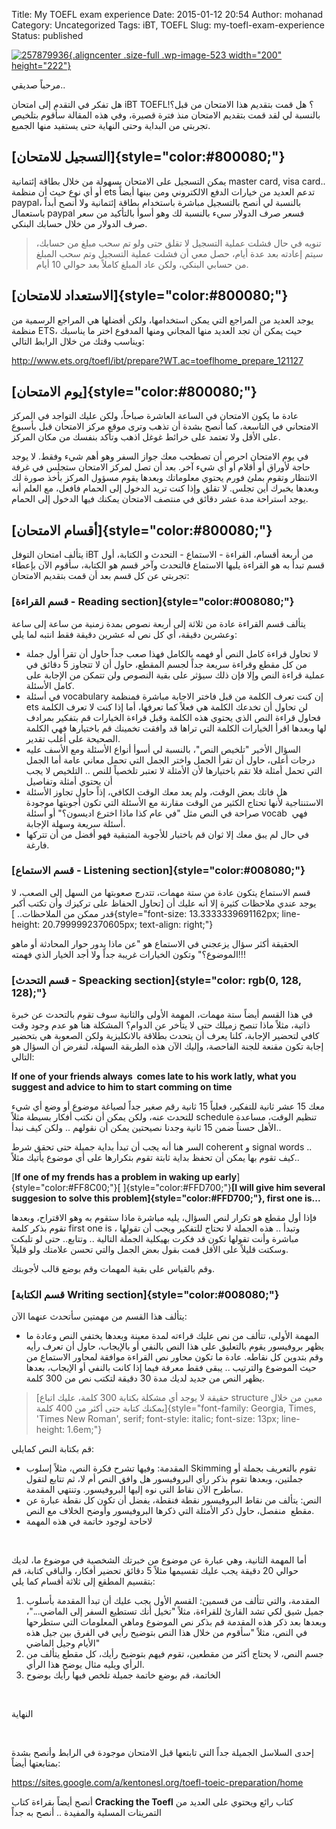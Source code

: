 Title: My TOEFL exam experience
Date: 2015-01-12 20:54
Author: mohanad
Category: Uncategorized
Tags: iBT, TOEFL
Slug: my-toefl-exam-experience
Status: published

[![257879936](http://mycodee.com/wp-content/uploads/2015/01/257879936-e1430592727830.png){.aligncenter .size-full .wp-image-523 width="200" height="222"}](http://mycodee.com/wp-content/uploads/2015/01/257879936-e1430592727830.png)

مرحباً صديقي.. 

هل تفكر في التقدم إلى امتحان iBT TOEFL؟ هل قمت بتقديم هذا الامتحان من قبل؟! بالنسبة لي لقد قمت بتقديم الامتحان منذ فترة قصيرة، وفي هذه المقالة سأقوم بتلخيص تجربتي من البداية وحتى النهاية حتى يستفيد منها الجميع.

[التسجيل للامتحان]{style="color:#800080;"} 
------------------------------------------

يمكن التسجيل على الامتحان بسهولة من خلال بطاقة إئتمانية master card, visa card.. أو أي نوع حيث أن منظمة ets تدعم العديد من خيارات الدفع الالكتروني ومن بينها أيضاً paypal، بالنسبة لي أنصح بالتسجيل مباشرة باستخدام بطاقة إئتمانية ولا أنصح أبداً باستعمال paypal فسعر صرف الدولار سيء بالنسبة لك وهو أسوأ بالتأكيد من سعر صرف الدولار من خلال حسابك البنكي.

> تنويه في حال فشلت عملية التسجيل لا تقلق حتى ولو تم سحب مبلغ من حسابك، سيتم إعادته بعد عدة أيام، حصل معي أن فشلت عملية التسجيل وتم سحب المبلغ من حسابي البنكي، ولكن عاد المبلغ كاملاً بعد حوالي 10 أيام.

[الاستعداد للامتحان]{style="color:#800080;"} 
--------------------------------------------

يوجد العديد من المراجع التي يمكن استخدامها، ولكن أفضلها هي المراجع الرسمية من منظمة ETS، حيث يمكن أن تجد العديد منها المجاني ومنها المدفوع اختر ما يناسبك ويناسب وقتك من خلال الرابط التالي:

<http://www.ets.org/toefl/ibt/prepare?WT.ac=toeflhome_prepare_121127>

[يوم الامتحان]{style="color:#800080;"} 
--------------------------------------

عادة ما يكون الامتحان في الساعة العاشرة صباحاً، ولكن عليك التواجد في المركز الامتحاني في التاسعة، كما أنصح بشدة أن تذهب وترى موقع مركز الامتحان قبل بأسبوع على الأقل ولا تعتمد على خرائط غوغل اذهب وتأكد بنفسك من مكان المركز.

في يوم الامتحان احرص أن تصطحب معك جواز السفر وهو أهم شيء وفقط. لا يوجد حاجة لأوراق أو أقلام أو أي شيء آخر. بعد أن تصل لمركز الامتحان ستجلس في غرفة الانتظار وتقوم بملئ فورم يحتوي معلوماتك وبعدها يقوم مسؤول المركز بأخذ صورة لك وبعدها يخبرك أين تجلس. لا تقلق وإذا كنت تريد الدخول إلى الحمام فافعل، مع العلم أنه يوجد استراحة مدة عشر دقائق في منتصف الامتحان يمكنك فيها الدخول إلى الحمام.

[أقسام الامتحان]{style="color:#800080;"} 
----------------------------------------

يتألف امتحان التوفل iBT من أربعة أقسام، القراءة - الاستماع - التحدث و الكتابة، أول قسم تبدأ به هو القراءة يليها الاستماع فالتحدث وآخر قسم هو الكتابة، سأقوم الآن بإعطاء تجربتي عن كل قسم بعد أن قمت بتقديم الامتحان:

### [قسم القراءة - Reading section]{style="color:#008080;"} 

يتألف قسم القراءة عادة من ثلاثة إلى أربعة نصوص بمدة زمنية من ساعة إلى ساعة وعشرين دقيقة، أي كل نص له عشرين دقيقة فقط انتبه لما يلي:

-   لا تحاول قراءة كامل النص أو فهمه بالكامل فهذا صعب جداً حاول أن تقرأ أول جملة من كل مقطع وقراءة سريعة جداً لجسم المقطع، حاول أن لا تتجاوز 5 دقائق في عملية قراءة النص وإلا فإن ذلك سيؤثر على بقية النصوص ولن تتمكن من الإجابة على كامل الأسئلة.
-   في أسئلة vocabulary إن كنت تعرف الكلمة من قبل فاختر الاجابة مباشرة فمنظمة ets لن تحاول أن تخدعك الكلمة هي فعلاً كما تعرفها، أما إذا كنت لا تعرف الكلمة فحاول قراءة النص الذي يحتوي هذه الكلمة وقبل قراءة الخيارات قم بتفكير بمرادف لها وبعدها اقرأ الخيارات الكلمة التي تراها قد وافقت تخمينك قم باختيارها فهي الكلمة الصحيحة على أغلب تقدير.
-   السؤال الأخير "تلخيص النص"، بالنسبة لي أسوأ أنواع الأسئلة ومع الأسف عليه درجات أعلى، حاول أن تقرأ الجمل واختر الجمل التي تحمل معاني عامة أما الجمل التي تحمل أمثلة فلا تقم باختيارها لأن الأمثلة لا تعتبر تلخصياً للنص .. التلخيص لا يجب أن يحتوي أمثلة وتفاصيل
-   هل فاتك بعض الوقت، ولم يعد معك الوقت الكافي، إذاً حاول تجاوز الأسئلة الاستنتاجية لأنها تحتاج الكثير من الوقت مقارنة مع الأسئلة التي تكون أجوبتها موجودة صراحة في النص مثل "في عام كذا ماذا اخترع اديسون؟" أو أسئلة vocab  فهي أسئلة سريعة وسهلة الإجابة.
-   في حال لم يبق معك إلا ثوان قم باختيار للأجوبة المتبقية فهو أفضل من أن تتركها فارغة.

### [قسم الاستماع - Listening section]{style="color:#008080;"} 

قسم الاستماع يتكون عادة من ستة مهمات، تتدرج صعوبتها من السهل إلى الصعب، لا يوجد عندي ملاحظات كثيرة إلا أنه عليك أن [تحاول الحفاظ على تركيزك وأن تكتب أكبر قدر ممكن من الملاحظات.. ]{style="font-size: 13.3333339691162px; line-height: 20.7999992370605px; text-align: right;"}

الحقيقة أكثر سؤال يزعجني في الاستماع هو "عن ماذا يدور حوار المحادثة أو ماهو الموضوع؟" وتكون الخيارات غريبة جداً ولا أجد الخيار الذي فهمته!!!

### [قسم التحدث - Speacking section]{style="color: rgb(0, 128, 128);"} 

في هذا القسم أيضاً ستة مهمات، المهمة الأولى والثانية سوف تقوم بالتحدث عن خبرة ذاتية، مثلاً ماذا تنصح زميلك حتى لا يتأخر عن الدوام؟ المشكلة هنا هو عدم وجود وقت كافي لتحضير الإجابة، كلنا يعرف أن يتحدث بطلاقة بالانكليزية ولكن الصعوبة هي بتحضير إجابة تكون مقنعة للجنة الفاحصة، وإليك الآن هذه الطريقة السهلة، لنفرض أن السؤال هو التالي:

**If one of your friends always  comes late to his work latly, what you suggest and advice to him to start comming on time**

معك 15 عشر ثانية للتفكير، فعلياً 15 ثانية رقم صغير جداً لصياغة موضوع أو وضع أي شيء للتحدث عنه، ولكن يمكن أن نكتب أفكار بسيطة مثلاً schedule تنظيم الوقت، مساعدة الأهل حسناً ضمن 15 ثانية وجدنا نصيحتين يمكن أن نقولهم .. ولكن كيف نبدأ.. 

السر هنا أنه يجب أن تبدأ بداية جميلة حتى تحقق شرط coherent و signal words .. كيف تقوم بها يمكن أن تحفظ بداية ثابتة تقوم بتكرارها على أي موضوع يأتيك مثلاً.. 

[**If one of my frends has a problem in waking up early**]{style="color:#FF8C00;"}[ ]{style="color:#FFD700;"}**[I will give him several suggesion to solve this problem]{style="color:#FFD700;"}, first one is...**

فإذا أول مقطع هو تكرار لنص السؤال، يليه مباشرة ماذا ستقوم به وهو الاقتراح، وبعدها تقوم بذكر كلمة first one is ، وتبدأ .. هذه الجملة لا تحتاج للتفكير ويجب أن تقولها مباشرة وأنت تقولها تكون قد فكرت بهيكلية الجملة التالية .. وتتابع.. حتى لو تلبكت وسكتت قليلاً على الأقل قمت بقول بعض الجمل والتي تحسن علامتك ولو قليلاً. 

وقم بالقياس على بقية المهمات وقم بوضع قالب لأجوبتك.

### [قسم الكتابة Writing section]{style="color:#008080;"} 

يتألف هذا القسم من مهمتين سأتحدث عنهما الآن:

-   المهمة الأولى، تتألف من نص عليك قراءته لمدة معينة وبعدها يختفي النص وعادة ما يظهر بروفيسور يقوم بالتعليق على هذا النص بالنفي أو بالإيجاب، حاول أن تعرف رأيه وقم بتدوين كل نقاطه. عادة ما تكون محاور نص القراءة موافقة لمحاور الاستماع من حيث الموضوع والترتيب .. يبقى فقط معرفة فيما إذا كانت بالنفي أو الإيجاب، بعدها يظهر النص من جديد لديك مدة 30 دقيقة لتكتب نص من 300 كلمة. 

> [حقيقة لا يوجد أي مشكلة بكتابة 300 كلمة، عليك اتباع structure معين من خلال يمكنك كتابة حتى أكثر من 400 كلمة]{style="font-family: Georgia, Times, 'Times New Roman', serif; font-style: italic; font-size: 13px; line-height: 1.6em;"}

قم بكتابة النص كمايلي:

-   المقدمة: وفيها تشرح فكرة النص، مثلاً إسلوب Skimming تقوم بالتعريف بجملة أو جملتين، وبعدها تقوم بذكر رأي البروفيسور هل وافق النص أم لا، ثم تتابع لتقول سأطرح الآن نقاط التي نوه إليها البروفيسور. وتنتهي المقدمة.
-   النص: يتألف من نقاط البروفيسور نقطة فنقطة، يفضل أن تكون كل نقطة عبارة عن مقطع  منفصل، حاول ذكر الأمثلة التي ذكرها البروفيسور وأوضح الخلاف مع النص.
-   لاحاحة لوجود خاتمة في هذه المهمة

 

أما المهمة الثانية، وهي عبارة عن موضوع من خبرتك الشخصية في موضوع ما، لديك حوالي 20 دقيقة يجب عليك تقسيمها مثلاً 5 دقائق تحضير أفكار، والباقي كتابة، قم بتقسيم المطقع إلى ثلاثة أقسام كما يلي:

1.  المقدمة، والتي تتألف من قسمين: القسم الأول يجب عليك أن تبدأ المقدمة بأسلوب جميل شيق لكي تشد القارئ للقراءة، مثلاً "تخيل أنك تستطيع السفر إلى الماضي..."، وبعدها بعد ذكر هذه المقدمة قم بذكر نص الموضوع وماهي المعلومات التي ستطرحها في النص، مثلاً "سأقوم من خلال هذا النص بتوضيح رأيي في الفرق بين جيل هذه الأيام وجيل الماضي"
2.  جسم النص، لا يحتاج أكثر من مقطعين، تقوم فيهم بتوضيح رأيك، كل مقطع يتألف من الرأي ويليه مثال يوضح هذا الرأي.
3.  الخاتمة، قم بوضع خاتمة جميلة تلخص فيها رأيك بوضوح

 

النهاية

 

إحدى السلاسل الجميلة جداً التي تابتعها قبل الامتحان موجودة في الرابط وأنصح بشدة بمتابعتها أيضاً:

<https://sites.google.com/a/kentonesl.org/toefl-toeic-preparation/home>

أنصح أيضاً بقراءة كتاب **Cracking the Toefl** كتاب رائع ويحتوي على العديد من التمرينات المسلية والمفيدة .. أنصح به جداً
